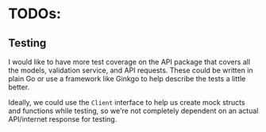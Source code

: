 # TODOs:

## Testing
I would like to have more test coverage on the API package that covers all the models, validation service, 
and API requests. These could be written in plain Go or use a framework like Ginkgo to help describe the tests a little better.

Ideally, we could use the `Client` interface to help us create mock structs and functions while testing, so we're 
not completely dependent on an actual API/internet response for testing.